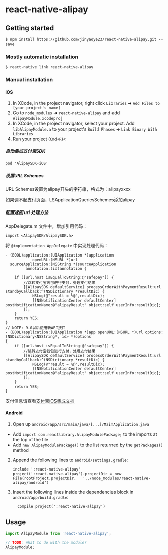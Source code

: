 # react-native-alipay

## Getting started

`$ npm install https://github.com/jinyaoye23/react-native-alipay.git --save`

### Mostly automatic installation

`$ react-native link react-native-alipay`

### Manual installation


#### iOS

1. In XCode, in the project navigator, right click `Libraries` ➜ `Add Files to [your project's name]`
2. Go to `node_modules` ➜ `react-native-alipay` and add `AlipayModule.xcodeproj`
3. In XCode, in the project navigator, select your project. Add `libAlipayModule.a` to your project's `Build Phases` ➜ `Link Binary With Libraries`
4. Run your project (`Cmd+R`)<

##### 自动集成支付宝SDK

`pod 'AlipaySDK-iOS'`

##### 设置URL Schemes 

URL Schemes设置为alipay开头的字符串，格式为：alipayxxxx

如果调不起支付页面，LSApplicationQueriesSchemes添加alipay

##### 配置返回 url 处理方法

AppDelegate.m 文件中，增加引用代码：

`import <AlipaySDK/AlipaySDK.h>`

将 `@implementation AppDelegate` 中实现处理代码：

```
- (BOOL)application:(UIApplication *)application
            openURL:(NSURL *)url
  sourceApplication:(NSString *)sourceApplication
         annotation:(id)annotation {
    
    if ([url.host isEqualToString:@"safepay"]) {
        //跳转支付宝钱包进行支付，处理支付结果
        [[AlipaySDK defaultService] processOrderWithPaymentResult:url standbyCallback:^(NSDictionary *resultDic) {
            NSLog(@"result = %@",resultDic);
            [[NSNotificationCenter defaultCenter] postNotificationName:@"alipayResult" object:self userInfo:resultDic];
        }];
    }
    return YES;
}
// NOTE: 9.0以后使用新API接口
- (BOOL)application:(UIApplication *)app openURL:(NSURL *)url options:(NSDictionary<NSString*, id> *)options
{
    if ([url.host isEqualToString:@"safepay"]) {
        //跳转支付宝钱包进行支付，处理支付结果
        [[AlipaySDK defaultService] processOrderWithPaymentResult:url standbyCallback:^(NSDictionary *resultDic) {
            NSLog(@"result = %@",resultDic);
            [[NSNotificationCenter defaultCenter] postNotificationName:@"alipayResult" object:self userInfo:resultDic];
        }];
    }
    return YES;
}
```


支付信息请查看[支付宝iOS集成文档](https://docs.open.alipay.com/204/105295/)

#### Android

1. Open up `android/app/src/main/java/[...]/MainApplication.java`
  - Add `import com.reactlibrary.AlipayModulePackage;` to the imports at the top of the file
  - Add `new AlipayModulePackage()` to the list returned by the `getPackages()` method
2. Append the following lines to `android/settings.gradle`:
  	```
  	include ':react-native-alipay'
  	project(':react-native-alipay').projectDir = new File(rootProject.projectDir, 	'../node_modules/react-native-alipay/android')
  	```
3. Insert the following lines inside the dependencies block in `android/app/build.gradle`:
  	```
      compile project(':react-native-alipay')
  	```


## Usage
```javascript
import AlipayModule from 'react-native-alipay';

// TODO: What to do with the module?
AlipayModule;
```

